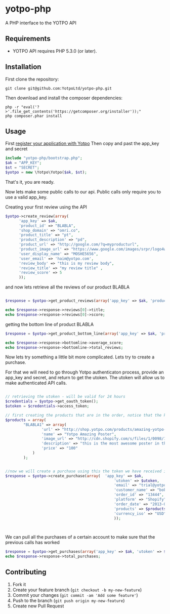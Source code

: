 yotpo-php
=========

A PHP interface to the YOTPO API


## Requirements

* YOTPO API requires PHP 5.3.0 (or later).

## Installation

First clone the repository:

    git clone git@github.com:YotpoLtd/yotpo-php.git

Then download and install the composer dependencies:

    php -r "eval('?>'.file_get_contents('https://getcomposer.org/installer'));"
    php composer.phar install

## Usage

First [register your application with Yotpo][register]
Then copy and past the app_key and secret

```php
include "yotpo-php/bootstrap.php";
$ak = "APP_KEY";
$st = "SECRET";
$yotpo = new \Yotpo\Yotpo($ak, $st);
```
That's it, you are ready. 

Now lets make some public calls to our api. Public calls only require you to use a valid app_key. 

Creating your first review using the API

```php
$yotpo->create_review(array(
      'app_key' => $ak, 
      'product_id' => "BLABLA", 
      'shop_domain' => "omri.co", 
      'product_title' => "pt", 
      'product_description' => "pd", 
      'product_url' => "http://google.com/?q=myproducturl", 
      'product_image_url' => "https://www.google.com/images/srpr/logo4w.png", 
      'user_display_name' => "MOSHE5656", 
      'user_email' => 'haim@yotpo.com', 
      'review_body' => "this is my review body", 
      'review_title' => "my review title" , 
      'review_score' => 5  
      ));
```

and now lets retrieve all the reviews of our product BLABLA

```php

$response = $yotpo->get_product_reviews(array('app_key' => $ak, 'product_id' => "BLABLA"));

echo $response->response->reviews[0]->title;
echo $response->response->reviews[0]->score;
```

getting the bottom line of product BLABLA

```php
$response = $yotpo->get_product_bottom_line(array('app_key' => $ak, 'product_id' => "BLABLA"));

echo $response->response->bottomline->average_score;
echo $response->response->bottomline->total_reviews;
```

Now lets try something a little bit more complicated. Lets try to create a purchase. 

For that we will need to go through Yotpo authenticaton process, provide an app_key and secret, and return to get the utoken. The utoken will allow us to make authenticated API calls. 

```php

// retrieving the utoken - will be valid for 24 hours
$credentials = $yotpo->get_oauth_token();
$utoken = $credentials->access_token;

// first creating the products that are in the order, notice that the key of the product hash is the product_sku
$products = array(
        "BLABLA1" => array(
                'url' => "http://shop.yotpo.com/products/amazing-yotpo-poster", 
                'name' => "Yotpo Amazing Poster", 
                'image_url' => "http://cdn.shopify.com/s/files/1/0098/1912/products/qa2_medium.png?41", 
                'description' => "this is the most awesome poster in the world!", 
                'price' => "100"
            )
        );


//now we will create a purchase using this the token we have received in the previous step
$response = $yotpo->create_purchase(array(	'app_key' => $ak, 
                                        		'utoken' => $utoken, 
                                        		'email' => "trial@yotpo.com", 
                                        		'customer_name' => "bob", 
                                        		'order_id' => "13444", 
                                        		'platform' => "Shopify", 
                                        		'order_date' => "2013-05-28", 
                                        		'products' => $products, 
                                        		'currency_iso' => "USD"
                                        		));

                                        
```

We can pull all the purchases of a certain account to make sure that the previous calls has worked

```php
$response = $yotpo->get_purchases(array('app_key' => $ak, 'utoken' => $utoken, 'since_date' => "2013-05-26"));
echo $response->response->total_purchases;
```


[register]: https://www.yotpo.com/register

## Contributing

1. Fork it
2. Create your feature branch (`git checkout -b my-new-feature`)
3. Commit your changes (`git commit -am 'Add some feature'`)
4. Push to the branch (`git push origin my-new-feature`)
5. Create new Pull Request
